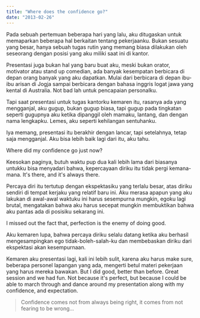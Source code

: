 ```yaml
---
title: "Where does the confidence go?"
date: "2013-02-26"
---
```


Pada sebuah pertemuan beberapa hari yang lalu, aku ditugaskan untuk memaparkan beberapa hal berkaitan tentang pekerjaanku. Bukan sesuatu yang besar, hanya sebuah tugas rutin yang memang biasa dilakukan oleh seseorang dengan posisi yang aku miliki saat ini di kantor.

Presentasi juga bukan hal yang baru buat aku, meski bukan orator, motivator atau stand up comedian, ada banyak kesempatan berbicara di depan orang banyak yang aku dapatkan. Mulai dari berbicara di depan ibu-ibu arisan di Jogja sampai berbicara dengan bahasa inggris logat jawa yang kental di Australia. Not bad lah untuk pencapaian personalku.

Tapi saat presentasi untuk tugas kantorku kemaren itu, rasanya ada yang mengganjal, aku gugup, bukan gugup biasa, tapi gugup pada tingkatan seperti gugupnya aku ketika dipanggil oleh mamaku, lantang, dan dengan nama lengkapku. Lemes, aku seperti kehilangan sentuhanku.

Iya memang, presentasi itu berakhir dengan lancar, tapi setelahnya, tetap saja mengganjal. Aku bisa lebih baik lagi dari itu, aku tahu.

Where did my confidence go just now?

Keesokan paginya, butuh waktu pup dua kali lebih lama dari biasanya untukku bisa menyadari bahwa, kepercayaan diriku itu tidak pergi kemana-mana. It's there, and it's always there.

Percaya diri itu tertutup dengan ekspektasiku yang terlalu besar, atas diriku sendiri di tempat kerjaku yang relatif baru ini. Aku merasa apapun yang aku lakukan di awal-awal waktuku ini harus sesempurna mungkin, egoku lagi brutal, mengatakan bahwa aku harus secepat mungkin membuktikan bahwa aku pantas ada di posisiku sekarang ini.

I missed out the fact that, perfection is the enemy of doing good.

Aku kemaren lupa, bahwa percaya diriku selalu datang ketika aku berhasil mengesampingkan ego tidak-boleh-salah-ku dan membebaskan diriku dari ekspektasi akan kesempurnaan.

Kemaren aku presentasi lagi, kali ini lebih sulit, karena aku harus make sure, beberapa personel lapangan yang ada, mengerti betul materi pekerjaan yang harus mereka bawakan. But I did good, better than before. Great session and we had fun. Not because it's perfect, but because I could be able to march through and dance around my presentation along with my confidence, and expectation.

> Confidence comes not from always being right, it comes from not fearing to be wrong...
